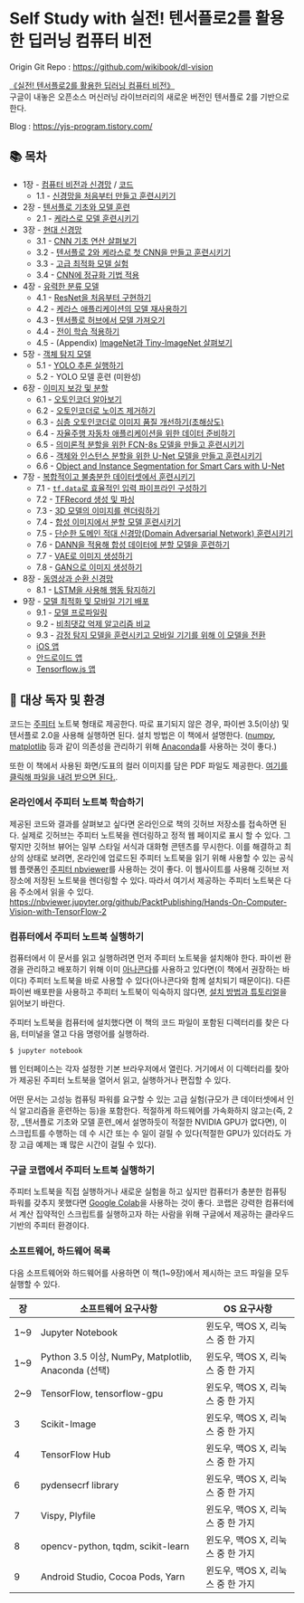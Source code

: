 # Self Study with 실전! 텐서플로2를 활용한 딥러닝 컴퓨터 비전

Origin Git Repo : https://github.com/wikibook/dl-vision

[《실전! 텐서플로2를 활용한 딥러닝 컴퓨터 비전》](https://book.naver.com/bookdb/book_detail.nhn?bid=16365755)   
구글이 내놓은 오픈소스 머신러닝 라이브러리의 새로운 버전인 텐서플로 2를 기반으로 한다. 

Blog : https://yjs-program.tistory.com/

## :books: 목차

- 1장 - [컴퓨터 비전과 신경망](https://yjs-program.tistory.com/176) / [코드](/Chapter01)
    - 1.1 - [신경망을 처음부터 만들고 훈련시키기](./Chapter01/ch1_nb1_build_and_train_neural_network_from_scratch.ipynb)
- 2장 - [텐서플로 기초와 모델 훈련](/Chapter02)
    - 2.1 - [케라스로 모델 훈련시키기](./Chapter02/ch2_nb1_mnist_keras.ipynb)
- 3장 - [현대 신경망](/Chapter03)
    - 3.1 - [CNN 기초 연산 살펴보기](./Chapter03/ch3_nb1_discover_cnns_basic_ops.ipynb)
    - 3.2 - [텐서플로 2와 케라스로 첫 CNN을 만들고 훈련시키기](./Chapter03/ch3_nb2_build_and_train_first_cnn_with_tf2.ipynb)
    - 3.3 - [고급 최적화 모델 실험](./Chapter03/ch3_nb3_experiment_with_optimizers.ipynb)
    - 3.4 - [CNN에 정규화 기법 적용](./Chapter03/ch3_nb4_apply_regularization_methods_to_cnns.ipynb)
- 4장 - [유력한 분류 모델](/Chapter04)
    - 4.1 - [ResNet을 처음부터 구현하기](./Chapter04/ch4_nb1_implement_resnet_from_scratch.ipynb)
    - 4.2 - [케라스 애플리케이션의 모델 재사용하기](./Chapter04/ch4_nb2_reuse_models_from_keras_apps.ipynb)
    - 4.3 - [텐서플로 허브에서 모델 가져오기](./Chapter04/ch4_nb3_fetch_models_from_tf_hub.ipynb)
    - 4.4 - [전이 학습 적용하기](./Chapter04/ch4_nb4_apply_transfer_learning.ipynb)
    - 4.5 - (Appendix) [ImageNet과 Tiny-ImageNet 살펴보기](./Chapter04/ch4_nb5_explore_imagenet_and_its_tiny_version.ipynb)
- 5장 - [객체 탐지 모델](/Chapter05)
    - 5.1 - [YOLO 추론 실행하기](./Chapter05/ch5_nb1_yolo_inference.ipynb)
    - 5.2 - YOLO 모델 훈련 (미완성)
- 6장 - [이미지 보강 및 분할](./Chapter06)
    - 6.1 - [오토인코더 알아보기](./Chapter06/ch6_nb1_discover_autoencoders.ipynb)
    - 6.2 - [오토인코더로 노이즈 제거하기](./Chapter06/ch6_nb2_denoise_with_autoencoders.ipynb)
    - 6.3 - [심층 오토인코더로 이미지 품질 개선하기(초해상도)](./Chapter06/ch6_nb3_improve_image_quality_with_dae.ipynb)
    - 6.4 - [자율주행 자동차 애플리케이션을 위한 데이터 준비하기](./Chapter06/ch6_nb4_preparing_data_for_smart_car_apps.ipynb)
    - 6.5 - [의미론적 분할을 위한 FCN-8s 모델을 만들고 훈련시키기](./Chapter06/ch6_nb5_build_and_train_a_fcn8s_semantic_segmentation_model_for_smart_cars.ipynb)
    - 6.6 - [객체와 인스턴스 분할을 위한 U-Net 모델을 만들고 훈련시키기](./Chapter06/ch6_nb6_build_and_train_a_unet_for_urban_object_and_instance_segmentation.ipynb)
    - 6.6 - [Object and Instance Segmentation for Smart Cars with U-Net](./Chapter06/ch6_nb6_object_and_instance_segmentation_for_smart_cars_with_unet.ipynb)
- 7장 - [복합적이고 불충분한 데이터셋에서 훈련시키기](/Chapter07)
    - 7.1 - [`tf.data`로 효율적인 입력 파이프라인 구성하기](./Chapter07/ch7_nb1_set_up_efficient_input_pipelines_with_tf_data.ipynb)
    - 7.2 - [TFRecord 생성 및 파싱](./Chapter07/ch7_nb2_generate_and_parse_tfrecords.ipynb)
    - 7.3 - [3D 모델의 이미지를 렌더링하기](./Chapter07/ch7_nb3_render_images_from_3d_models.ipynb)
    - 7.4 - [합성 이미지에서 분할 모델 훈련시키기](./Chapter07/ch7_nb4_train_segmentation_model_on_synthetic_images.ipynb)
    - 7.5 - [단순한 도메인 적대 신경망(Domain Adversarial Network) 훈련시키기](./Chapter07/ch7_nb5_train_a_simple_domain_adversarial_network_(dann).ipynb)
    - 7.6 - [DANN을 적용해 합성 데이터에 분할 모델을 훈련하기](./Chapter07/ch7_nb6_apply_dann_to_train_segmentation_model_on_synthetic_data.ipynb)
    - 7.7 - [VAE로 이미지 생성하기](./Chapter07/ch7_nb7_generate_images_with_vae_models.ipynb)
    - 7.8 - [GAN으로 이미지 생성하기](./Chapter07/ch7_nb8_generate_images_with_gan_models.ipynb) 	
- 8장 - [동영상과 순환 신경망](/Chapter08)
    - 8.1 - [LSTM을 사용해 행동 탐지하기](./Chapter08/ch8_nb1_action_recognition.ipynb)
- 9장 - [모델 최적화 및 모바일 기기 배포](/Chapter09)
    - 9.1 - [모델 프로파일링](./Chapter09/ch9_nb1_profiling.ipynb)
    - 9.2 - [비최댓값 억제 알고리즘 비교](./Chapter09/ch9_nb2_nms_speed_comparison.ipynb)
    - 9.3 - [감정 탐지 모델을 훈련시키고 모바일 기기를 위해 이 모델을 전환](./Chapter09/ch9_nb3_train_model.ipynb)
    - [iOS 앱](./Chapter09/coreml_ios)
    - [안드로이드 앱](./Chapter09/tf_lite_android)
    - [Tensorflow.js 앱](./Chapter09/tfjs)   


## :wrench: 대상 독자 및 환경

코드는 [주피터](http://jupyter.org/) 노트북 형태로 제공한다. 따로 표기되지 않은 경우, 파이썬 3.5(이상) 및 텐서플로 2.0을 사용해 실행하면 된다. 설치 방법은 이 책에서 설명한다. ([numpy](http://www.numpy.org/), [matplotlib](https://matplotlib.org) 등과 같이 의존성을 관리하기 위해 [Anaconda](https://anaconda.org/)를 사용하는 것이 좋다.)

또한 이 책에서 사용된 화면/도표의 컬러 이미지를 담은 PDF 파일도 제공한다. [여기를 클릭해 파일을 내려 받으면 된다.](https://www.packtpub.com/sites/default/files/downloads/9781788830645_ColorImages.pdf).

### 온라인에서 주피터 노트북 학습하기

제공된 코드와 결과를 살펴보고 싶다면 온라인으로 책의 깃허브 저장소를 접속하면 된다. 실제로 깃허브는 주피터 노트북을 렌더링하고 정적 웹 페이지로 표시 할 수 있다.
그렇지만 깃허브 뷰어는 일부 스타일 서식과 대화형 콘텐츠를 무시한다. 이를 해결하고 최상의 상태로 보려면, 온라인에 업로드된 주피터 노트북을 읽기 위해 사용할 수 있는 공식 웹 플랫폼인 [주피터 nbviewer](https://nbviewer.jupyter.org)를 사용하는 것이 좋다. 이 웹사이트를 사용해 깃허브 저장소에 저장된 노트북을 렌더링할 수 있다. 따라서 여기서 제공하는 주피터 노트북은 다음 주소에서 읽을 수 있다.
https://nbviewer.jupyter.org/github/PacktPublishing/Hands-On-Computer-Vision-with-TensorFlow-2

### 컴퓨터에서 주피터 노트북 실행하기

컴퓨터에서 이 문서를 읽고 실행하려면 먼저 주피터 노트북을 설치해야 한다. 파이썬 환경을 관리하고 배포하기 위해 이미 [아나콘다](https://www.anaconda.com)를 사용하고 있다면(이 책에서 권장하는 바이다) 주피터 노트북을 바로 사용할 수 있다(아나콘다와 함께 설치되기 때문이다). 다른 파이썬 배포판을 사용하고 주피터 노트북이 익숙하지 않다면, [설치 방법과 튜토리얼](https://jupyter.org/documentation)을 읽어보기 바란다.

주피터 노트북을 컴퓨터에 설치했다면 이 책의 코드 파일이 포함된 디렉터리를 찾은 다음, 터미널을 열고 다음 명령어를 실행하라. 

    $ jupyter notebook
    
웹 인터페이스는 각자 설정한 기본 브라우저에서 열린다. 거기에서 이 디렉터리를 찾아가 제공된 주피터 노트북을 열어서 읽고, 실행하거나 편집할 수 있다. 

어떤 문서는 고성능 컴퓨팅 파워를 요구할 수 있는 고급 실험(규모가 큰 데이터셋에서 인식 알고리즘을 훈련하는 등)을 포함한다. 적절하게 하드웨어를 가속화하지 않고는(즉, 2장, _텐서플로 기초와 모델 훈련_에서 설명하듯이 적절한 NVIDIA GPU가 없다면), 이 스크립트를 수행하는 데 수 시간 또는 수 일이 걸릴 수 있다(적절한 GPU가 있더라도 가장 고급 예제는 꽤 많은 시간이 걸릴 수 있다). 

### 구글 코랩에서 주피터 노트북 실행하기

주피터 노트북을 직접 실행하거나 새로운 실험을 하고 싶지만 컴퓨터가 충분한 컴퓨팅 파워를 갖추지 못했다면 [Google Colab](https://colab.research.google.com)을 사용하는 것이 좋다. 코랩은 강력한 컴퓨터에서 계산 집약적인 스크립트를 실행하고자 하는 사람을 위해 구글에서 제공하는 클라우드 기반의 주피터 환경이다. 

### 소프트웨어, 하드웨어 목록 

다음 소프트웨어와 하드웨어를 사용하면 이 책(1~9장)에서 제시하는 코드 파일을 모두 실행할 수 있다. 

| 장     | 소프트웨어 요구사항                                 | OS 요구사항                       |
| ------ | --------------------------------------------------- | --------------------------------- |
| 1~9    | Jupyter Notebook                                    | 윈도우, 맥OS X, 리눅스 중 한 가지 |
| 1~9    | Python 3.5 이상, NumPy, Matplotlib, Anaconda (선택) | 윈도우, 맥OS X, 리눅스 중 한 가지 |
| 2~9    | TensorFlow, tensorflow-gpu                          | 윈도우, 맥OS X, 리눅스 중 한 가지 |
| 3      | Scikit-Image                                        | 윈도우, 맥OS X, 리눅스 중 한 가지 |
| 4      | TensorFlow Hub                                      | 윈도우, 맥OS X, 리눅스 중 한 가지 |
| 6      | pydensecrf library                                  | 윈도우, 맥OS X, 리눅스 중 한 가지 |
| 7      | Vispy, Plyfile                                      | 윈도우, 맥OS X, 리눅스 중 한 가지 |
| 8      | opencv-python, tqdm, scikit-learn                   | 윈도우, 맥OS X, 리눅스 중 한 가지 |
| 9      | Android Studio, Cocoa Pods, Yarn                    | 윈도우, 맥OS X, 리눅스 중 한 가지 |

